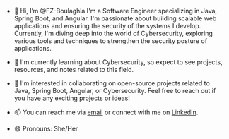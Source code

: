 - 👋 Hi, I’m @FZ-Boulaghla
I'm a Software Engineer specializing in Java, Spring Boot, and Angular. I'm passionate about building scalable web applications and ensuring the security of the systems I develop.
Currently, I'm diving deep into the world of Cybersecurity, exploring various tools and techniques to strengthen the security posture of applications.

- 🌱 I'm currently learning about Cybersecurity, so expect to see projects, resources, and notes related to this field.
- 👀 I'm interested in collaborating on open-source projects related to Java, Spring Boot, Angular, or Cybersecurity. Feel free to reach out if you have any exciting projects or ideas!
- 📫 You can reach me via [email](boulaghlafatimazahra@gmail.com) or connect with me on [LinkedIn](www.linkedin.com/in/fatima-zahra-boulaghla).
- 😄 Pronouns: She/Her

<!---
FZ-Boulaghla/FZ-Boulaghla is a ✨ special ✨ repository because its `README.md` (this file) appears on your GitHub profile.
You can click the Preview link to take a look at your changes.
--->
